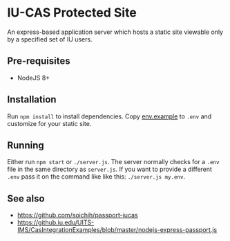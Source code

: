 # IU-CAS Protected Site

An express-based application server which hosts a static site
viewable only by a specified set of IU users.

## Pre-requisites

- NodeJS 8+

## Installation

Run `npm install` to install dependencies. Copy [env.example](env.example) to `.env`
and customize for your static site.

## Running

Either run `npm start` or `./server.js`. The server normally checks for a `.env` file in the same directory as `server.js`. If you want to provide a different `.env` pass it on the command like like this: `./server.js my.env`.

## See also

- <https://github.com/soichih/passport-iucas>
- <https://github.iu.edu/UITS-IMS/CasIntegrationExamples/blob/master/nodejs-express-passport.js>
